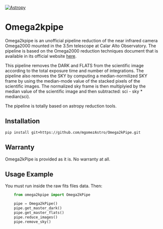 [![Astropy](https://img.shields.io/badge/powered%20by-AstroPy-orange.svg?style=flat)](https://www.astropy.org/)


# Omega2kpipe

Omega2kpipe is an unofficial pipeline reduction of the near infrared camera Omega2000
mounted in the 3.5m telescope at Calar Alto Observatory. The pipeline is based on
the Omega2000 reduction techniques document that is available in its official website
[here](https://www.caha.es/es/telescope-3-5m-2/omega-2000).

This pipeline removes the DARK and FLATS from the scientific image according to the
total exposure time and number of integrations. The pipeline also removes the SKY by
computing a median-normilized SKY frame by using the median-mode value of the stacked
pixels of the scientific images. The normalized sky frame is then multiplyied by the
median value of the scientific image and then subtracted: sci - sky * median(sci).

The pipeline is totally based on astropy reduction tools.

## Installation


    pip install git+https://github.com/mgomezAstro/Omega2kPipe.git


## Warranty

Omega2kPipe is provided as it is. No warranty at all.

## Usage Example

You must run inside the raw fits files data. Then: 

```python
    from omega2kpipe import Omega2kPipe

    pipe = Omega2kPipe()
    pipe.get_master_dark()
    pipe.get_master_flats()
    pipe.reduce_images()
    pipe.remove_sky()
```
